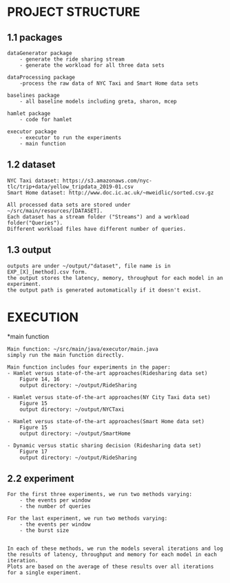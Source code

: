 PROJECT STRUCTURE
====

1.1 packages
----

    dataGenerator package
        - generate the ride sharing stream
        - generate the workload for all three data sets

    dataProcessing package
        -process the raw data of NYC Taxi and Smart Home data sets

    baselines package
        - all baseline models including greta, sharon, mcep

    hamlet package
        - code for hamlet

    executor package
        - executor to run the experiments
        - main function

1.2 dataset
----

    NYC Taxi dataset: https://s3.amazonaws.com/nyc-tlc/trip+data/yellow_tripdata_2019-01.csv
    Smart Home dataset: http://www.doc.ic.ac.uk/~mweidlic/sorted.csv.gz

    All processed data sets are stored under ~/src/main/resources/[DATASET].
    Each dataset has a stream folder ("Streams") and a workload folder("Queries").
    Different workload files have different number of queries.

1.3 output
----

    outputs are under ~/output/"dataset", file name is in EXP_[X]_[method].csv form.
    the output stores the latency, memory, throughput for each model in an experiment.
    the output path is generated automatically if it doesn't exist.


EXECUTION
====

*main function


    Main function: ~/src/main/java/executor/main.java
    simply run the main function directly.

    Main function includes four experiments in the paper:
    - Hamlet versus state-of-the-art approaches(Ridesharing data set)
        Figure 14, 16
        output directory: ~/output/RideSharing

    - Hamlet versus state-of-the-art approaches(NY City Taxi data set)
        Figure 15
        output directory: ~/output/NYCTaxi

    - Hamlet versus state-of-the-art approaches(Smart Home data set)
        Figure 15
        output directory: ~/output/SmartHome

    - Dynamic versus static sharing decision (Ridesharing data set)
        Figure 17
        output directory: ~/output/RideSharing

2.2 experiment
----
    
    For the first three experiments, we run two methods varying:
        - the events per window
        - the number of queries

    For the last experiment, we run two methods varying:
        - the events per window
        - the burst size


    In each of these methods, we run the models several iterations and log the results of latency, throughput and memory for each model in each iteration.
    Plots are based on the average of these results over all iterations for a single experiment.

